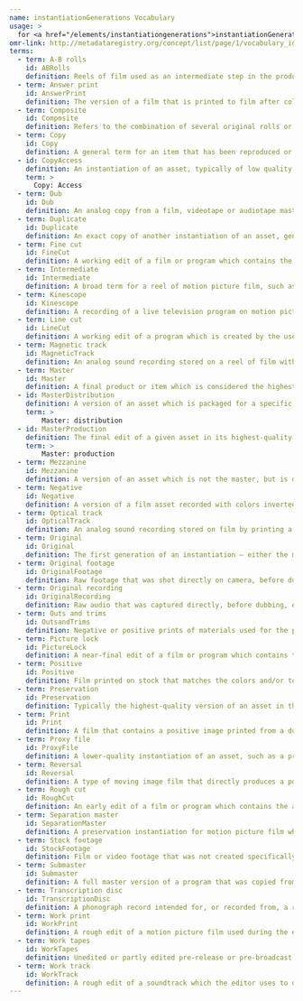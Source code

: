 ```yaml
---
name: instantiationGenerations Vocabulary
usage: >
  for <a href="/elements/instantiationgenerations">instantiationGenerations</a>
omr-link: http://metadataregistry.org/concept/list/page/1/vocabulary_id/466.html
terms:
  - term: A-B rolls
    id: ABRolls
    definition: Reels of film used as an intermediate step in the production process to create transitions, fades and dissolves in the final production. Each roll contains distinct shots, with black leader in between to account for shots which will be dissolved in from other reels of film for the final production. Some film productions may utilize several such reels, labeled as A, B, C, D, etc. ‘A-B rolls’ should be used as a broad term for any such reels.
  - term: Answer print
    id: AnswerPrint
    definition: The version of a film that is printed to film after color correction and with the sound properly synced to the picture, generally used as the last production element before final approval for release.
  - term: Composite
    id: Composite
    definition: Refers to the combination of several original rolls or elements in one print or negative — for example, a reel with the combined sound and image or a composite track that includes music, effects and dialog.
  - term: Copy
    id: Copy
    definition: A general term for an item that has been reproduced or duplicated from an original instantiation.
  - id: CopyAccess
    definition: An instantiation of an asset, typically of low quality, that is designated by an archive or library for use by patrons, researchers, etc.
    term: >
      Copy: Access
  - term: Dub
    id: Dub
    definition: An analog copy from a film, videotape or audiotape master instantiation or earlier generation, typically involving some generation loss.
  - term: Duplicate
    id: Duplicate
    definition: An exact copy of another instantiation of an asset, generally digital, and involving no generation loss.
  - term: Fine cut
    id: FineCut
    definition: A working edit of a film or program which contains the correct sequences in the correct order, but may still undergo revisions in scene and sequence order to refine the final visuals.
  - term: Intermediate
    id: Intermediate
    definition: A broad term for a reel of motion picture film, such as an intermediate positive or intermediate negative, that exists as a generational step between the original negative and a release print. This term should be used in conjunction with a generation element reading ‘positive’ or ‘negative’. More specific terms may also be used, such as interpositive, IP or master positive for intermediate positive; internegative for intermediate negative; or CRI for color reversal intermediate.
  - term: Kinescope
    id: Kinescope
    definition: A recording of a live television program on motion picture film, used for the purpose of recording programs before the wide adoption of videotape.
  - term: Line cut
    id: LineCut
    definition: A working edit of a program which is created by the use of a video-switcher to make an in-the-moment edited version of the live show.
  - term: Magnetic track
    id: MagneticTrack
    definition: An analog sound recording stored on a reel of film with a magnetic coating.
  - term: Master
    id: Master
    definition: A final product or item which is considered the highest quality version. A production master is intended for distribution; a preservation master is the designated highest-quality version of an item maintained in a library or archive for the purposes of long-term preservation.
  - id: MasterDistribution
    definition: A version of an asset which is packaged for a specific form of distribution, and may include packaging elements such as trailers, teasers, logos, credits, opens, closes, etc.
    term: >
        Master: distribution
  - id: MasterProduction
    definition: The final edit of a given asset in its highest-quality format, which can be re-packaged for broadcast and distribution.
    term: >
        Master: production
  - term: Mezzanine
    id: Mezzanine
    definition: A version of an asset which is not the master, but is of high enough quality to be used for editing and to generate access copies.
  - term: Negative
    id: Negative
    definition: A version of a film asset recorded with colors inverted. Most motion picture film is originally shot in negative.
  - term: Optical track
    id: OpticalTrack
    definition: An analog sound recording stored on film by printing a waveform on a film strip.
  - term: Original
    id: Original
    definition: The first generation of an instantiation — either the material that came directly from the camera, in the case of raw footage, or, in the case of an edited master, the first master version created.
  - term: Original footage
    id: OriginalFootage
    definition: Raw footage that was shot directly on camera, before dubbing, editing, or reformatting.
  - term: Original recording
    id: OriginalRecording
    definition: Raw audio that was captured directly, before dubbing, editing or reformatting.
  - term: Outs and trims
    id: OutsandTrims
    definition: Negative or positive prints of materials used for the production of a motion picture film but not included in the final version, such as outtakes, second takes, tests, sound and dialogue tracks, etc.
  - term: Picture lock
    id: PictureLock
    definition: A near-final edit of a film or program which contains the correct scenes and sequences in the correct order for the final version, but has not yet undergone post-production work.
  - term: Positive
    id: Positive
    definition: Film printed on stock that matches the colors and/or tonal values of those in the original subject matter.
  - term: Preservation
    id: Preservation
    definition: Typically the highest-quality version of an asset in the possession of a library or archive, which is not accessed, but instead kept for the purposes of long-term preservation. A preservation instantiation may be a preservation master, which is considered the original or most important version to preserve, or a preservation copy, which exists as an exact or near-exact duplicate of the preservation master in case of destruction or damage, and which is often used to make mezzanine or access copies.
  - term: Print
    id: Print
    definition: A film that contains a positive image printed from a duplicate negative or a reversal film, intended for projection.
  - term: Proxy file
    id: ProxyFile
    definition: A lower-quality instantiation of an asset, such as a preview, that is provided to allow users to review files before accessing the original. May be the same as an access copy.
  - term: Reversal
    id: Reversal
    definition: A type of moving image film that directly produces a positive image on the camera original, rather than a negative.
  - term: Rough cut
    id: RoughCut
    definition: An early edit of a film or program which contains the approximate shot selection and timing that will be used for the final version, but may still require significant editing for sound, color, titles, etc.
  - term: Separation master
    id: SeparationMaster
    definition: A preservation instantiation for motion picture film which consists of three black-and-white copies, each filtered for one of the RGB spectrums.
  - term: Stock footage
    id: StockFootage
    definition: Film or video footage that was not created specifically for a program, but repurposed by the filmmakers from a pre-existing source. Generally licensed from a stock footage library or archive.
  - term: Submaster
    id: Submaster
    definition: A full master version of a program that was copied from an existing video master, and may be used to create specialized master versions, such as a foreign language master or syndication master.
  - term: Transcription disc
    id: TranscriptionDisc
    definition: A phonograph record intended for, or recorded from, a radio broadcast; used within the radio industry to distribute syndicated programs and preserve live broadcasts.
  - term: Work print
    id: WorkPrint
    definition: A rough edit of a motion picture film used during the editing process, which contains the approximate shot selection and timing that will be used for the final version, but may still include placeholder clips and require significant editing for sound, animation, special effects, etc.
  - term: Work tapes
    id: WorkTapes
    definition: Unedited or partly edited pre-release or pre-broadcast audio or video recordings generated as part of the production process. Work tapes generally correspond to master material of original footage or stock footage. Recommended usage should be in conjunction with Original Footage or Original Recording.
  - term: Work track
    id: WorkTrack
    definition: A rough edit of a soundtrack which the editor uses to develop the final soundtrack.
---
```

